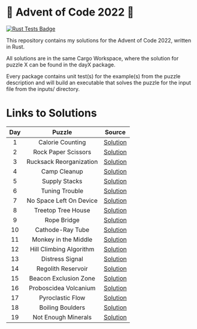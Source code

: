 # :christmas_tree: Advent of Code 2022 :christmas_tree:

[![Rust Tests Badge](https://github.com/chrismandery/advent-of-code-2022/actions/workflows/rust.yml/badge.svg)](https://github.com/chrismandery/advent-of-code-2022/actions/workflows/rust.yml)

This repository contains my solutions for the Advent of Code 2022, written in Rust.

All solutions are in the same Cargo Workspace, where the solution for puzzle X can be found in the dayX package.

Every package contains unit test(s) for the example(s) from the puzzle description and will build an executable that solves the puzzle for the input file from the inputs/ directory.

# Links to Solutions

| Day |         Puzzle          |            Source             |
|:---:|:-----------------------:|:-----------------------------:|
|  1  | Calorie Counting        | [Solution](day1/src/main.rs)  |
|  2  | Rock Paper Scissors     | [Solution](day2/src/main.rs)  |
|  3  | Rucksack Reorganization | [Solution](day3/src/main.rs)  |
|  4  | Camp Cleanup            | [Solution](day4/src/main.rs)  |
|  5  | Supply Stacks           | [Solution](day5/src/main.rs)  |
|  6  | Tuning Trouble          | [Solution](day6/src/main.rs)  |
|  7  | No Space Left On Device | [Solution](day7/src/main.rs)  |
|  8  | Treetop Tree House      | [Solution](day8/src/main.rs)  |
|  9  | Rope Bridge             | [Solution](day9/src/main.rs)  |
|  10 | Cathode-Ray Tube        | [Solution](day10/src/main.rs) |
|  11 | Monkey in the Middle    | [Solution](day11/src/main.rs) |
|  12 | Hill Climbing Algorithm | [Solution](day12/src/main.rs) |
|  13 | Distress Signal         | [Solution](day13/src/main.rs) |
|  14 | Regolith Reservoir      | [Solution](day14/src/main.rs) |
|  15 | Beacon Exclusion Zone   | [Solution](day15/src/main.rs) |
|  16 | Proboscidea Volcanium   | [Solution](day16/src/main.rs) |
|  17 | Pyroclastic Flow        | [Solution](day17/src/main.rs) |
|  18 | Boiling Boulders        | [Solution](day18/src/main.rs) |
|  19 | Not Enough Minerals     | [Solution](day19/src/main.rs) |
